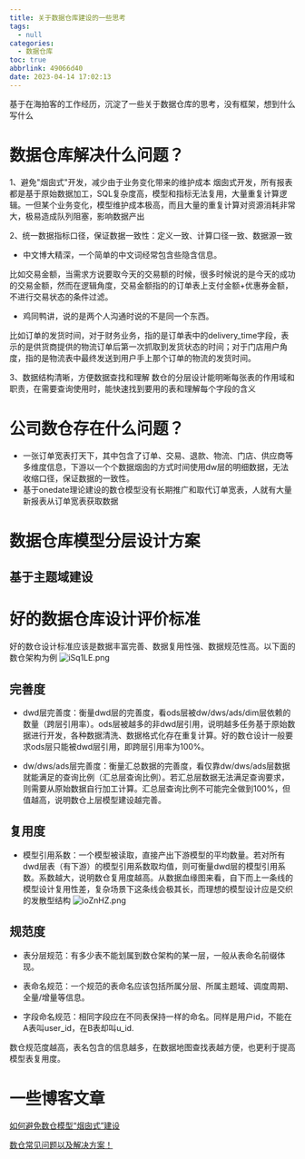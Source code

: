 ```yaml
---
title: 关于数据仓库建设的一些思考
tags:
  - null
categories:
  - 数据仓库
toc: true
abbrlink: 49066d40
date: 2023-04-14 17:02:13
---
```


基于在海拍客的工作经历，沉淀了一些关于数据仓库的思考，没有框架，想到什么写什么

# 数据仓库解决什么问题？

1、避免"烟囱式"开发，减少由于业务变化带来的维护成本
烟囱式开发，所有报表都是基于原始数据加工，SQL复杂度高，模型和指标无法复用，大量重复计算逻辑。一但某个业务变化，模型维护成本极高，而且大量的重复计算对资源消耗非常大，极易造成队列阻塞，影响数据产出

2、统一数据指标口径，保证数据一致性：定义一致、计算口径一致、数据源一致
* 中文博大精深，一个简单的中文词经常包含些隐含信息。
  
比如交易金额，当需求方说要取今天的交易额的时候，很多时候说的是今天的成功的交易金额，然而在逻辑角度，交易金额指的的订单表上支付金额+优惠券金额，不进行交易状态的条件过滤。
  
* 鸡同鸭讲，说的是两个人沟通时说的不是同一个东西。
  
比如订单的发货时间，对于财务业务，指的是订单表中的delivery_time字段，表示的是供货商提供的物流订单后第一次抓取到发货状态的时间；对于门店用户角度，指的是物流表中最终发送到用户手上那个订单的物流的发货时间。

3、数据结构清晰，方便数据查找和理解
数仓的分层设计能明晰每张表的作用域和职责，在需要查询使用时，能快速找到要用的表和理解每个字段的含义

# 公司数仓存在什么问题？
* 一张订单宽表打天下，其中包含了订单、交易、退款、物流、门店、供应商等多维度信息，下游以一个个数据烟囱的方式时间使用dw层的明细数据，无法收缩口径，保证数据的一致性。
* 基于onedate理论建设的数仓模型没有长期推广和取代订单宽表，人就有大量新报表从订单宽表获取数据

# 数据仓库模型分层设计方案
## 基于主题域建设

## 



# 好的数据仓库设计评价标准

好的数仓设计标准应该是数据丰富完善、数据复用性强、数据规范性高。以下面的数仓架构为例
![iSq1LE.png](https://i.328888.xyz/2023/04/24/iSq1LE.png)

## 完善度
* dwd层完善度：衡量dwd层的完善度，看ods层被dw/dws/ads/dim层依赖的数量（跨层引用率）。ods层被越多的非dwd层引用，说明越多任务基于原始数据进行开发，各种数据清洗、数据格式化存在重复计算。好的数仓设计一般要求ods层只能被dwd层引用，即跨层引用率为100%。

* dw/dws/ads层完善度：衡量汇总数据的完善度，看仅靠dw/dws/ads层数据就能满足的查询比例（汇总层查询比例）。若汇总层数据无法满足查询要求，则需要从原始数据自行加工计算。汇总层查询比例不可能完全做到100%，但值越高，说明数仓上层模型建设越完善。

## 复用度
* 模型引用系数：⼀个模型被读取，直接产出下游模型的平均数量。若对所有dwd层表（有下游）的模型引用系数取均值，则可衡量dwd层的模型引用系数。系数越大，说明数仓复用度越高。从数据血缘图来看，自下而上一条线的模型设计复用性差，复杂场景下这条线会极其长，而理想的模型设计应是交织的发散型结构
  ![ioZnHZ.png](https://i.328888.xyz/2023/04/24/ioZnHZ.png)
  
## 规范度
* 表分层规范：有多少表不能划属到数仓架构的某一层，一般从表命名前缀体现。

* 表命名规范：⼀个规范的表命名应该包括所属分层、所属主题域、调度周期、全量/增量等信息。

* 字段命名规范：相同字段应在不同表保持一样的命名。同样是用户id，不能在A表叫user_id，在B表却叫u_id.

数仓规范度越高，表名包含的信息越多，在数据地图查找表越方便，也更利于提高模型表复用度。



# 一些博客文章
[如何避免数仓模型“烟囱式”建设](https://blog.51cto.com/u_15259710/2932712)

[数仓常见问题以及解决方案！](https://mp.weixin.qq.com/s/U-avCBgYbwStUDe7e1LsqA)







